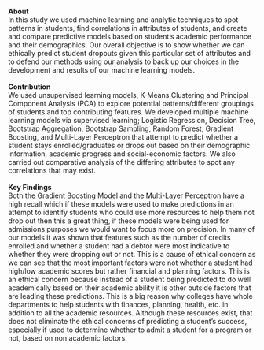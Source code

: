 <b>About</b><br>
In this study we used machine learning and analytic techniques to spot patterns in students, find correlations in attributes of students, and create and compare predictive models based on student’s academic performance and their demographics. Our overall objective is to show whether we can ethically predict student dropouts given this particular set of attributes and to defend our methods using our analysis to back up our choices in the development and results of our machine learning models.
<br><br>
<b>Contribution</b><br>
We used unsupervised learning models, K-Means Clustering and Principal Component Analysis (PCA) to explore potential patterns/different groupings of students and top contributing features. We developed multiple machine learning models via supervised learning; Logistic Regression, Decision Tree, Bootstrap Aggregation, Bootstrap Sampling, Random Forest, Gradient Boosting, and Multi-Layer Perceptron that attempt to predict whether a student stays enrolled/graduates or drops out based on their demographic information, academic progress and social-economic factors. We also carried out comparative analysis of the differing attributes to spot any correlations that may exist. 
<br><br>
<b>Key Findings</b><br>
Both the Gradient Boosting Model and the Multi-Layer Perceptron have a high recall which if these models were used to make predictions in an attempt to identify students who could use more resources to help them not drop out then this a great thing, if these models were being used for admissions purposes we would want to focus more on precision. In many of our models it was shown that features such as the number of credits enrolled and whether a student had a debtor were most indicative to whether they were dropping out or not. This is a cause of ethical concern as we can see that the most important factors were not whether a student had high/low academic scores but rather financial and planning factors. This is an ethical concern because instead of a student being predicted to do well academically based on their academic ability it is other outside factors that are leading these predictions. This is a big reason why colleges have whole departments to help students with finances, planning, health, etc. in addition to all the academic resources. Although these resources exist, that does not eliminate the ethical concerns of predicting a student’s success, especially if used to determine whether to admit a student for a program or not, based on non academic factors.

